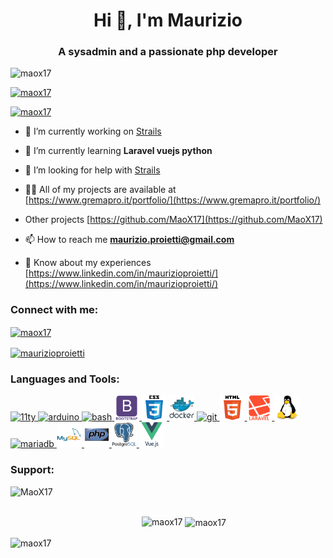 



<h1 align="center">Hi 👋, I'm Maurizio</h1>

<h3 align="center">A sysadmin and a passionate php developer</h3>

<p align="left"> <img src="https://komarev.com/ghpvc/?username=maox17&label=Profile%20views&color=0e75b6&style=flat" alt="maox17" /> </p>

<p align="left"> <a href="https://github.com/ryo-ma/github-profile-trophy"><img src="https://github-profile-trophy.vercel.app/?username=maox17" alt="maox17" /></a> </p>

<p align="left"> <a href="https://twitter.com/maox17" target="blank"><img src="https://img.shields.io/twitter/follow/maox17?logo=twitter&style=for-the-badge" alt="maox17" /></a> </p>

- 🔭 I’m currently working on [Strails](https://github.com/MaoX17/strails)

- 🌱 I’m currently learning **Laravel vuejs python**

- 🤝 I’m looking for help with [Strails](https://github.com/MaoX17/strails)

- 👨‍💻 All of my projects are available at [https://www.gremapro.it/portfolio/](https://www.gremapro.it/portfolio/)

- Other projects [https://github.com/MaoX17](https://github.com/MaoX17)

- 📫 How to reach me **maurizio.proietti@gmail.com**

- 📄 Know about my experiences [https://www.linkedin.com/in/maurizioproietti/](https://www.linkedin.com/in/maurizioproietti/)

<h3 align="left">Connect with me:</h3>

<p align="left">

<a href="https://twitter.com/maox17" target="blank"><img align="center" src="https://raw.githubusercontent.com/rahuldkjain/github-profile-readme-generator/master/src/images/icons/Social/twitter.svg" alt="maox17" height="30" width="40" /></a>

<a href="https://linkedin.com/in/maurizioproietti" target="blank"><img align="center" src="https://raw.githubusercontent.com/rahuldkjain/github-profile-readme-generator/master/src/images/icons/Social/linked-in-alt.svg" alt="maurizioproietti" height="30" width="40" /></a>

</p>

<h3 align="left">Languages and Tools:</h3>

<p align="left"> <a href="https://www.11ty.dev/" target="_blank"> <img src="https://gist.githubusercontent.com/vivek32ta/c7f7bf583c1fb1c58d89301ea40f37fd/raw/f4c85cce5790758286b8f155ef9a177710b995df/11ty.svg" alt="11ty" width="40" height="40"/> </a> <a href="https://www.arduino.cc/" target="_blank"> <img src="https://cdn.worldvectorlogo.com/logos/arduino-1.svg" alt="arduino" width="40" height="40"/> </a> <a href="https://www.gnu.org/software/bash/" target="_blank"> <img src="https://www.vectorlogo.zone/logos/gnu_bash/gnu_bash-icon.svg" alt="bash" width="40" height="40"/> </a> <a href="https://getbootstrap.com" target="_blank"> <img src="https://raw.githubusercontent.com/devicons/devicon/master/icons/bootstrap/bootstrap-plain-wordmark.svg" alt="bootstrap" width="40" height="40"/> </a> <a href="https://www.w3schools.com/css/" target="_blank"> <img src="https://raw.githubusercontent.com/devicons/devicon/master/icons/css3/css3-original-wordmark.svg" alt="css3" width="40" height="40"/> </a> <a href="https://www.docker.com/" target="_blank"> <img src="https://raw.githubusercontent.com/devicons/devicon/master/icons/docker/docker-original-wordmark.svg" alt="docker" width="40" height="40"/> </a> <a href="https://git-scm.com/" target="_blank"> <img src="https://www.vectorlogo.zone/logos/git-scm/git-scm-icon.svg" alt="git" width="40" height="40"/> </a> <a href="https://www.w3.org/html/" target="_blank"> <img src="https://raw.githubusercontent.com/devicons/devicon/master/icons/html5/html5-original-wordmark.svg" alt="html5" width="40" height="40"/> </a> <a href="https://laravel.com/" target="_blank"> <img src="https://raw.githubusercontent.com/devicons/devicon/master/icons/laravel/laravel-plain-wordmark.svg" alt="laravel" width="40" height="40"/> </a> <a href="https://www.linux.org/" target="_blank"> <img src="https://raw.githubusercontent.com/devicons/devicon/master/icons/linux/linux-original.svg" alt="linux" width="40" height="40"/> </a> <a href="https://mariadb.org/" target="_blank"> <img src="https://www.vectorlogo.zone/logos/mariadb/mariadb-icon.svg" alt="mariadb" width="40" height="40"/> </a> <a href="https://www.mysql.com/" target="_blank"> <img src="https://raw.githubusercontent.com/devicons/devicon/master/icons/mysql/mysql-original-wordmark.svg" alt="mysql" width="40" height="40"/> </a> <a href="https://www.php.net" target="_blank"> <img src="https://raw.githubusercontent.com/devicons/devicon/master/icons/php/php-original.svg" alt="php" width="40" height="40"/> </a> <a href="https://www.postgresql.org" target="_blank"> <img src="https://raw.githubusercontent.com/devicons/devicon/master/icons/postgresql/postgresql-original-wordmark.svg" alt="postgresql" width="40" height="40"/> </a> <a href="https://vuejs.org/" target="_blank"> <img src="https://raw.githubusercontent.com/devicons/devicon/master/icons/vuejs/vuejs-original-wordmark.svg" alt="vuejs" width="40" height="40"/> </a> </p>

<h3 align="left">Support:</h3>

<p><a href="https://www.buymeacoffee.com/MaoX17"> <img align="left" src="https://cdn.buymeacoffee.com/buttons/v2/default-yellow.png" height="50" width="210" alt="MaoX17" /></a></p><br><br>

<p><img align="left" src="https://github-readme-stats.vercel.app/api/top-langs?username=maox17&show_icons=true&locale=en&layout=compact" alt="maox17" /></p>

<p>&nbsp;<img align="center" src="https://github-readme-stats.vercel.app/api?username=maox17&show_icons=true&locale=en" alt="maox17" /></p>

<p><img align="center" src="https://github-readme-streak-stats.herokuapp.com/?user=maox17&" alt="maox17" /></p>
